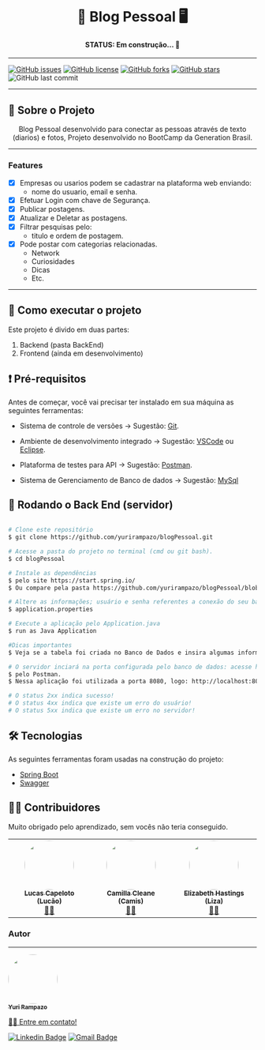 <h1 align="center"> 📱 Blog Pessoal 🖥️ </h1>


<h4 align="center"> 
  STATUS:  Em construção...  🚧
</h4>


---

[![GitHub issues](https://img.shields.io/github/issues/yurirampazo/blogPessoal?logo=GitHub)](https://github.com/yurirampazo/blogPessoal/issues)
[![GitHub license](https://img.shields.io/github/license/yurirampazo/blogPessoal?color=3&logo=Github)](https://github.com/yurirampazo/blogPessoal)
[![GitHub forks](https://img.shields.io/github/forks/yurirampazo/blogPessoal?logo=GitHub)](https://github.com/yurirampazo/blogPessoal/network)
[![GitHub stars](https://img.shields.io/github/stars/yurirampazo/blogPessoal?logo=github)](https://github.com/yurirampazo/blogPessoal/stargazers)
![GitHub last commit](https://img.shields.io/github/last-commit/yurirampazo/blogPessoal)


---

## 📄 Sobre o Projeto
<p align="center"> 
	 Blog Pessoal desenvolvido para conectar as pessoas através de texto (diarios) e fotos,
   Projeto desenvolvido no BootCamp da Generation Brasil.
</p>


---

### Features

- [x] Empresas ou usarios podem se cadastrar na plataforma web enviando:
	- nome do usuario, email e senha.
- [x] Efetuar Login com chave de Segurança.
- [x] Publicar postagens.
- [x] Atualizar e Deletar as postagens.
- [x] Filtrar pesquisas pelo:
	- titulo e ordem de postagem. 
- [x] Pode postar com categorias relacionadas.
	- Network
	- Curiosidades
	- Dicas
	- Etc. 


---
## 🚀 Como executar o projeto

Este projeto é divido em duas partes:
1. Backend (pasta BackEnd) 
2. Frontend (ainda em desenvolvimento)


## ❗  Pré-requisitos

Antes de começar, você vai precisar ter instalado em sua máquina as seguintes ferramentas:

 - Sistema de controle de versões -> Sugestão: [Git](https://git-scm.com). 

 - Ambiente de desenvolvimento integrado -> Sugestão: [VSCode](https://code.visualstudio.com/) ou [Eclipse](https://www.eclipse.org/downloads/).

 - Plataforma de testes para API -> Sugestão: [Postman](https://www.postman.com/). 

 - Sistema de Gerenciamento de Banco de dados -> Sugestão: [MySql](https://www.mysql.com/)


## 🎲 Rodando o Back End (servidor)

```bash

# Clone este repositório
$ git clone https://github.com/yurirampazo/blogPessoal.git

# Acesse a pasta do projeto no terminal (cmd ou git bash).
$ cd blogPessoal

# Instale as dependências 
$ pelo site https://start.spring.io/
$ Ou compare pela pasta https://github.com/yurirampazo/blogPessoal/blob/main/blogPessoal/blogPessoal/pom.xml

# Altere as informações; usuário e senha referentes a conexão do seu banco de dados são necessários. Altere-os em:
$ application.properties

# Execute a aplicação pelo Application.java
$ run as Java Application

#Dicas importantes
$ Veja se a tabela foi criada no Banco de Dados e insira algumas informações

# O servidor inciará na porta configurada pelo banco de dados: acesse http://localhost:<número da porta>
$ pelo Postman. 
$ Nessa aplicação foi utilizada a porta 8080, logo: http://localhost:8080

# O status 2xx indica sucesso!
# O status 4xx indica que existe um erro do usuário!
# O status 5xx indica que existe um erro no servidor!
```
## 🛠 Tecnologias

As seguintes ferramentas foram usadas na construção do projeto:

- [Spring Boot](https://start.spring.io/)
- [Swagger](https://swagger.io/)

## 👨‍💻 Contribuidores

Muito obrigado pelo aprendizado, sem vocês não teria conseguido. 

<table>
  <tr>
	<td align="center"><a href="https://www.linkedin.com/in/lucas-capelotto-da-silva-43b26216a/"><img style="border-radius: 50%;" src="https://avatars.githubusercontent.com/u/57732522?v=4" width="100px;" alt=""/><br /><sub><b>Lucas Capeloto (Lucão)</b></sub></a><br /><a href="https://github.com/LucasCapSilva" title="Instrutor Generation Brasil">👨‍🚀</a></td> 
	  <td align="center"><a href="https://www.linkedin.com/in/camillacleane/"><img style="border-radius: 50%;" src="https://media-exp1.licdn.com/dms/image/C5603AQHv9qtp6ZPjdA/profile-displayphoto-shrink_800_800/0/1604110535275?e=1623888000&v=beta&t=6r5faAFI5Cg-Csf3NpM9G8FzsfffpPb3d-kMEikhJs0" width="100px;" alt=""/><br /><sub><b>Camilla Cleane (Camis)</b></sub></a><br /><a href="https://www.linkedin.com/in/camillacleane/" title="Instrutora Generation Brasil">👨‍🚀</a></td> 
	   <td align="center"><a href="https://www.linkedin.com/in/elizabeth-hastings/"><img style="border-radius: 50%;" src="https://media-exp1.licdn.com/dms/image/C4E03AQGV_K5KF8CE7A/profile-displayphoto-shrink_800_800/0/1531913155612?e=1623888000&v=beta&t=VVaZvLFZCdzrxgC2QKwa9r3vAd7Ozjk2gU0llYRIzDM" width="100px;" alt=""/><br /><sub><b>Elizabeth Hastings (Liza)</b></sub></a><br /><a href="https://www.linkedin.com/in/elizabeth-hastings/" title="Instrutora Generation Brasil">👨‍🚀</a></td> 
	  
</tr>
</table>


### Autor

---

<a href="https://app.rocketseat.com.br/me/yuri-mina-rampazo-09585">
 <img style="border-radius: 50%;" src="https://avatars.githubusercontent.com/u/78765799?s=400&u=f8a41d23588843f2686ec6dec0c6a588843d851e&v=4" width="100px;" alt=""/>
 <br />
 <sub><b>Yuri Rampazo</b></sub>


👋🏽 Entre em contato!

[![Linkedin Badge](https://img.shields.io/badge/-Yuri-blue?style=flat-square&logo=Linkedin&logoColor=white&link=https://www.linkedin.com/in/yurimrampazo/)](https://www.linkedin.com/in/yurimrampazo/) 
[![Gmail Badge](https://img.shields.io/badge/-ymrampazo@gmail.com-c14438?style=flat-square&logo=Gmail&logoColor=white&link=mailto:ymrampazo@gmail.com)](mailto:ymrampazo@gmail.com)
